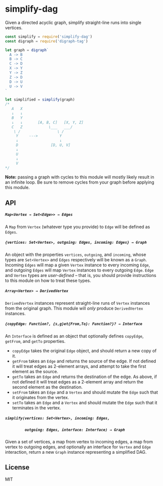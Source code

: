 # simplify-dag

Given a directed acyclic graph, simplify straight-line runs into single vertices.

```javascript
const simplify = require('simplify-dag')
const digraph = require('digraph-tag')

let graph = digraph`
  A -> B
  B -> C
  C -> D
  X -> Y
  Y -> Z
  Z -> D
  D -> U
  U -> V
`

let simplified = simplify(graph) 
/*
   A   X
   ↓   ↓
   B   Y
   ↓   ↓       [A, B, C]   [X, Y, Z]
   C   Z            \___   ___/
    \ /                 \ /
     Y     --->          Y
     ↓                   ↓
     D               [D, U, V]
     ↓
     U
     ↓
     V
*/
```

**Note:** passing a graph with cycles to this module will mostly likely result
in an infinite loop. Be sure to remove cycles from your graph before applying
this module.

## API

##### `Map<Vertex → Set<Edge>> → Edges`

A `Map` from `Vertex` (whatever type you provide) to `Edge` will be defined as `Edges`.

##### `{vertices: Set<Vertex>, outgoing: Edges, incoming: Edges} → Graph`

An object with the properties `vertices`, `outgoing`, and `incoming`, whose types are
`Set<Vertex>` and `Edges` respectively will be known as a `Graph`. Incoming `Edges` will
map a given `Vertex` instance to every incoming `Edge`, and outgoing `Edges` will map `Vertex`
instances to every outgoing `Edge`. `Edge` and `Vertex` types are *user-defined* – that is,
you should provide instructions to this module on how to treat these types.

##### `Array<Vertex> → DerivedVertex`

`DerivedVertex` instances represent straight-line runs of `Vertex` instances from the original
graph. This module will *only* produce `DerivedVertex` instances.

##### `{copyEdge: Function?, {s,g}et{From,To}: Function?}? → Interface`

An `Interface` is defined as an object that optionally defines `copyEdge`, `getFrom`, and
`getTo` properties. 

* `copyEdge` takes the original `Edge` object, and should return a new copy of it.
* `getFrom` takes an `Edge` and returns the source of the edge. If not defined it will treat
edges as 2-element arrays, and attempt to take the first element as the source.
* `getTo` takes an `Edge` and returns the destination of the edge. As above, if not defined
it will treat edges as a 2-element array and return the second element as the destination.
* `setFrom` takes an `Edge` and a `Vertex` and should mutate the `Edge` such
that it originates from the vertex.
* `setTo` takes an `Edge` and a `Vertex` and should mutate the `Edge` such
that it terminates in the vertex.

##### `simplify(vertices: Set<Vertex>, incoming: Edges, `
##### `         outgoing: Edges, interface: Interface) → Graph`

Given a set of vertices, a map from vertex to incoming edges, a map from vertex to outgoing
edges, and optionally an interface for `Vertex` and `Edge` interaction, return a new `Graph`
instance representing a simplified DAG.

## License

MIT

